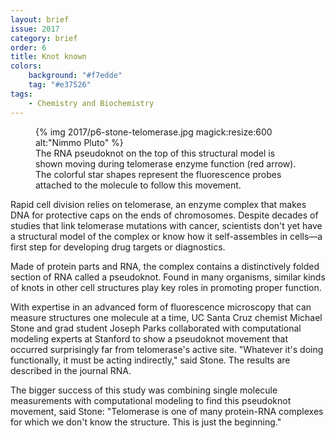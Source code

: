 ```yaml
---
layout: brief
issue: 2017
category: brief
order: 6
title: Knot known
colors:
    background: "#f7edde"
    tag: "#e37526"
tags:
    - Chemistry and Biochemistry
---
```

<figure class="right">
{% img 2017/p6-stone-telomerase.jpg magick:resize:600 alt:"Nimmo Pluto" %}
<figcaption>The RNA pseudoknot on the top of this structural model is shown moving during telomerase enzyme function (red arrow). The colorful star shapes represent the fluorescence probes attached to the molecule to follow this movement.</figcaption>
</figure>

Rapid cell division relies on telomerase, an enzyme complex that makes DNA for protective caps on the ends of chromosomes. Despite decades of studies that link telomerase mutations with cancer, scientists don&#39;t yet have a structural model of the complex or know how it self-assembles in cells—a first step for developing drug targets or diagnostics.

Made of protein parts and RNA, the complex contains a distinctively folded section of RNA called a pseudoknot. Found in many organisms, similar kinds of knots in other cell structures play key roles in promoting proper function.

With expertise in an advanced form of fluorescence microscopy that can measure structures one molecule at a time, UC Santa Cruz chemist Michael Stone and grad student Joseph Parks collaborated with computational modeling experts at Stanford to show a pseudoknot movement that occurred surprisingly far from telomerase&#39;s active site. &quot;Whatever it&#39;s doing functionally, it must be acting indirectly,&quot; said Stone. The results are described in the journal RNA.

The bigger success of this study was combining single molecule measurements with computational modeling to find this pseudoknot movement, said Stone: &quot;Telomerase is one of many protein-RNA complexes for which we don&#39;t know the structure. This is just the beginning.&quot;

